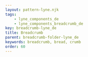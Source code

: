 ```yaml
---
layout: pattern-lyne.njk
tags: 
    - lyne_components_de
    - lyne_components_breadcrumb_de
key: breadcrumb-lyne_de
title: Breadcrumb
parent: breadcrumb-folder-lyne_de
keywords: breadcrumb, bread, crumb
order: 60
---
```

